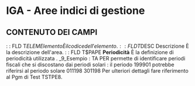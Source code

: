 # IGA - Aree indici di gestione
## CONTENUTO DEI CAMPI
 :  : FLD T$ELEM Elemento
È il codice dell'elemento.
 :  : FLD T$DESC Descrizione
È la descrizione dell'area.
 :  : FLD T$PAPE __Periodicità__
È la definizione di periodicità utilizzata .
_9_Esempio : 
TA PER permette di identificare periodi fiscali che si discostano dai periodi solari :  il periodo 199901 potrebbe riferirsi al periodo solare  011198 301198
Per ulteriori dettagli fare riferimento al Pgm di Test TSTPE8.

